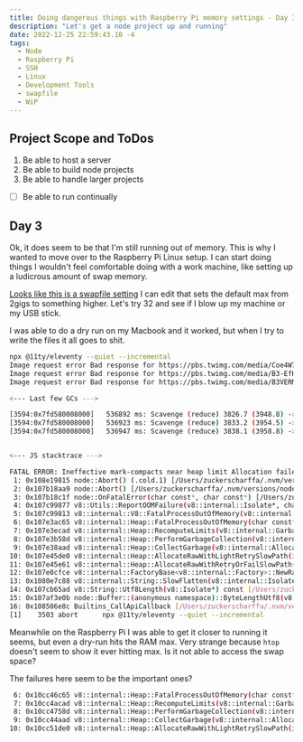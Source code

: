```yaml
---
title: Doing dangerous things with Raspberry Pi memory settings - Day 3
description: "Let's get a node project up and running"
date: 2022-12-25 22:59:43.10 -4
tags:
  - Node
  - Raspberry Pi
  - SSH
  - Linux
  - Development Tools
  - swapfile
  - WiP
---
```


## Project Scope and ToDos

1. Be able to host a server
2. Be able to build node projects
3. Be able to handle larger projects

- [ ] Be able to run continually

## Day 3

Ok, it does seem to be that I'm still running out of memory. This is why I wanted to move over to the Raspberry Pi Linux setup. I can start doing things I wouldn't feel comfortable doing with a work machine, like setting up a ludicrous amount of swap memory.

[Looks like this is a swapfile setting](https://manpages.ubuntu.com/manpages/trusty/man8/dphys-swapfile.8.html) I can edit that sets the default max from 2gigs to something higher. Let's try 32 and see if I blow up my machine or my USB stick.

I was able to do a dry run on my Macbook and it worked, but when I try to write the files it all goes to shit.

```bash
npx @11ty/eleventy --quiet --incremental
Image request error Bad response for https://pbs.twimg.com/media/Coe4W7eUEAMxRd2.jpg (404): Not Found
Image request error Bad response for https://pbs.twimg.com/media/B3-EfHwCIAAMDKN.jpg (404): Not Found
Image request error Bad response for https://pbs.twimg.com/media/B3VERMVCMAAdf1U.jpg (404): Not Found

<--- Last few GCs --->

[3594:0x7fd580008000]   536892 ms: Scavenge (reduce) 3826.7 (3948.8) -> 3826.6 (3949.0) MB, 3.9 / 0.0 ms  (average mu = 0.277, current mu = 0.256) allocation failure
[3594:0x7fd580008000]   536923 ms: Scavenge (reduce) 3833.2 (3954.5) -> 3833.1 (3954.5) MB, 4.6 / 0.0 ms  (average mu = 0.277, current mu = 0.256) allocation failure
[3594:0x7fd580008000]   536947 ms: Scavenge (reduce) 3838.1 (3958.8) -> 3838.0 (3958.5) MB, 4.0 / 0.0 ms  (average mu = 0.277, current mu = 0.256) allocation failure


<--- JS stacktrace --->

FATAL ERROR: Ineffective mark-compacts near heap limit Allocation failed - JavaScript heap out of memory
 1: 0x108e19815 node::Abort() (.cold.1) [/Users/zuckerscharffa/.nvm/versions/node/v16.13.1/bin/node]
 2: 0x107b18aa9 node::Abort() [/Users/zuckerscharffa/.nvm/versions/node/v16.13.1/bin/node]
 3: 0x107b18c1f node::OnFatalError(char const*, char const*) [/Users/zuckerscharffa/.nvm/versions/node/v16.13.1/bin/node]
 4: 0x107c99877 v8::Utils::ReportOOMFailure(v8::internal::Isolate*, char const*, bool) [/Users/zuckerscharffa/.nvm/versions/node/v16.13.1/bin/node]
 5: 0x107c99813 v8::internal::V8::FatalProcessOutOfMemory(v8::internal::Isolate*, char const*, bool) [/Users/zuckerscharffa/.nvm/versions/node/v16.13.1/bin/node]
 6: 0x107e3ac65 v8::internal::Heap::FatalProcessOutOfMemory(char const*) [/Users/zuckerscharffa/.nvm/versions/node/v16.13.1/bin/node]
 7: 0x107e3ecad v8::internal::Heap::RecomputeLimits(v8::internal::GarbageCollector) [/Users/zuckerscharffa/.nvm/versions/node/v16.13.1/bin/node]
 8: 0x107e3b58d v8::internal::Heap::PerformGarbageCollection(v8::internal::GarbageCollector, v8::GCCallbackFlags) [/Users/zuckerscharffa/.nvm/versions/node/v16.13.1/bin/node]
 9: 0x107e38aad v8::internal::Heap::CollectGarbage(v8::internal::AllocationSpace, v8::internal::GarbageCollectionReason, v8::GCCallbackFlags) [/Users/zuckerscharffa/.nvm/versions/node/v16.13.1/bin/node]
10: 0x107e45de0 v8::internal::Heap::AllocateRawWithLightRetrySlowPath(int, v8::internal::AllocationType, v8::internal::AllocationOrigin, v8::internal::AllocationAlignment) [/Users/zuckerscharffa/.nvm/versions/node/v16.13.1/bin/node]
11: 0x107e45e61 v8::internal::Heap::AllocateRawWithRetryOrFailSlowPath(int, v8::internal::AllocationType, v8::internal::AllocationOrigin, v8::internal::AllocationAlignment) [/Users/zuckerscharffa/.nvm/versions/node/v16.13.1/bin/node]
12: 0x107e0cfce v8::internal::FactoryBase<v8::internal::Factory>::NewRawTwoByteString(int, v8::internal::AllocationType) [/Users/zuckerscharffa/.nvm/versions/node/v16.13.1/bin/node]
13: 0x1080e7c88 v8::internal::String::SlowFlatten(v8::internal::Isolate*, v8::internal::Handle<v8::internal::ConsString>, v8::internal::AllocationType) [/Users/zuckerscharffa/.nvm/versions/node/v16.13.1/bin/node]
14: 0x107cb65ad v8::String::Utf8Length(v8::Isolate*) const [/Users/zuckerscharffa/.nvm/versions/node/v16.13.1/bin/node]
15: 0x107af3e0b node::Buffer::(anonymous namespace)::ByteLengthUtf8(v8::FunctionCallbackInfo<v8::Value> const&) [/Users/zuckerscharffa/.nvm/versions/node/v16.13.1/bin/node]
16: 0x108506e8c Builtins_CallApiCallback [/Users/zuckerscharffa/.nvm/versions/node/v16.13.1/bin/node]
[1]    3503 abort      npx @11ty/eleventy --quiet --incremental
```

Meanwhile on the Raspberry Pi I was able to get it closer to running it seems, but even a dry-run hits the RAM max. Very strange because `htop` doesn't seem to show it ever hitting max. Is it not able to access the swap space?

The failures here seem to be the important ones?

```bash
 6: 0x10cc46c65 v8::internal::Heap::FatalProcessOutOfMemory(char const*) [/Users/zuckerscharffa/.nvm/versions/node/v16.13.1/bin/node]
 7: 0x10cc4acad v8::internal::Heap::RecomputeLimits(v8::internal::GarbageCollector) [/Users/zuckerscharffa/.nvm/versions/node/v16.13.1/bin/node]
 8: 0x10cc4758d v8::internal::Heap::PerformGarbageCollection(v8::internal::GarbageCollector, v8::GCCallbackFlags) [/Users/zuckerscharffa/.nvm/versions/node/v16.13.1/bin/node]
 9: 0x10cc44aad v8::internal::Heap::CollectGarbage(v8::internal::AllocationSpace, v8::internal::GarbageCollectionReason, v8::GCCallbackFlags) [/Users/zuckerscharffa/.nvm/versions/node/v16.13.1/bin/node]
10: 0x10cc51de0 v8::internal::Heap::AllocateRawWithLightRetrySlowPath(int, v8::internal::AllocationType, v8::internal::AllocationOrigin, v8::internal::AllocationAlignment) [/Users/zuckerscharffa/.nvm/versions/node/v16.13.1/bin/node]
```
